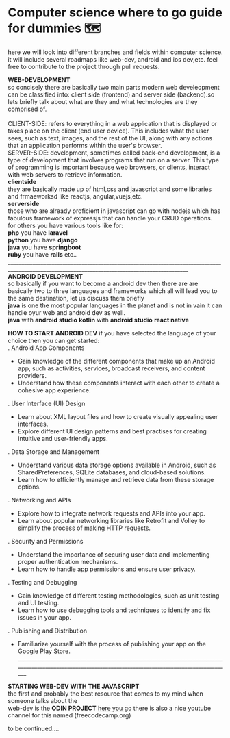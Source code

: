 # Computer science where to go guide for dummies 🗺️
here we will look into different branches and fields within computer science. it will include several roadmaps like web-dev, android and ios dev,etc.
feel free to contribute to the project through pull requests.

**WEB-DEVELOPMENT**
<br>
so concisely there are basically two main parts modern web develeopment can be classified into: client side (frontend) and server side (backend).so lets briefly talk about what are they and what technologies are they comprised of. <br> <br>
CLIENT-SIDE: refers to everything in a web application that is displayed or takes place on the client (end user device). This includes what the user sees, such as text, images, and the rest of the UI, along with any actions that an application performs within the user's browser. <br>
SERVER-SIDE: development, sometimes called back-end development, is a type of development that involves programs that run on a server. This type of programming is important because web browsers, or clients, interact with web servers to retrieve information.
<br>
**clientside**
<br>
they are basically made up of html,css and javascript and some libraries and frmaeworksd like reactjs, angular,vuejs,etc.
<br>
**serverside**
<br>
those who are already proficient in javascript can go with nodejs which has fabulous framework of expressjs that can handle your CRUD operations.<br>
for others you have various tools like for:
<br>
**php** you have **laravel** <br>
**python** you have **django** <br>
**java** you have **springboot** <br>
**ruby** you have **rails** etc..
<br>________________________________________________________________________________________________________________________________________________<br>
**ANDROID DEVELOPMENT**
<br>
so basically if you want to become a android dev then there are are basically two to three languages and frameworks which all will lead you to the same destination, let us discuss them briefly<br>
**java** is one the most popular languages in the planet and is not in vain it can handle oyur web and android dev as well.<br>
**java** with **android studio**
**kotlin** with **android studio**
**react native**

**HOW TO START ANDROID DEV**
if you have selected the language of your choice then you can get started:
<br>
. Android App Components
- Gain knowledge of the different components that make up an Android app, such as activities, services, broadcast receivers, and content providers.
- Understand how these components interact with each other to create a cohesive app experience.

. User Interface (UI) Design
- Learn about XML layout files and how to create visually appealing user interfaces.
- Explore different UI design patterns and best practises for creating intuitive and user-friendly apps.

. Data Storage and Management
- Understand various data storage options available in Android, such as SharedPreferences, SQLite databases, and cloud-based solutions.
- Learn how to efficiently manage and retrieve data from these storage options.

. Networking and APIs
- Explore how to integrate network requests and APIs into your app.
- Learn about popular networking libraries like Retrofit and Volley to simplify the process of making HTTP requests.

. Security and Permissions
- Understand the importance of securing user data and implementing proper authentication mechanisms.
- Learn how to handle app permissions and ensure user privacy.

. Testing and Debugging
- Gain knowledge of different testing methodologies, such as unit testing and UI testing.
- Learn how to use debugging tools and techniques to identify and fix issues in your app.

. Publishing and Distribution
- Familiarize yourself with the process of publishing your app on the Google Play Store.<br>
_________________________________________________________________________________________________________________________________________________________<br>

**STARTING WEB-DEV WITH THE JAVASCRIPT** <br>
the first and probably the best resource that comes to my mind when someone talks about the <br>
web-dev is the **ODIN PROJECT** [here you go](https://www.theodinproject.com/paths/full-stack-javascript)
there is also a nice youtube channel for this named (freecodecamp.org)

to be continued....
